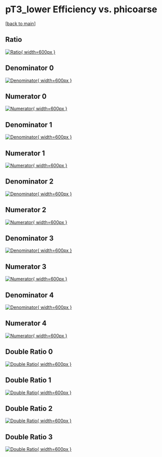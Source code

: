 # pT3_lower Efficiency vs. phicoarse

[[back to main](./)]



## Ratio

[![Ratio](../mtv/var/pT3_lower_base_321_-1_eff_phicoarse.png){ width=600px }](../mtv/var/pT3_lower_base_321_-1_eff_phicoarse.pdf)

## Denominator 0

[![Denominator](../mtv/den/pT3_lower_base_321_-1_eff_phicoarse_den0.png){ width=600px }](../mtv/den/pT3_lower_base_321_-1_eff_phicoarse_den0.pdf)

## Numerator 0

[![Numerator](../mtv/num/pT3_lower_base_321_-1_eff_phicoarse_num0.png){ width=600px }](../mtv/num/pT3_lower_base_321_-1_eff_phicoarse_num0.pdf)

## Denominator 1

[![Denominator](../mtv/den/pT3_lower_base_321_-1_eff_phicoarse_den1.png){ width=600px }](../mtv/den/pT3_lower_base_321_-1_eff_phicoarse_den1.pdf)

## Numerator 1

[![Numerator](../mtv/num/pT3_lower_base_321_-1_eff_phicoarse_num1.png){ width=600px }](../mtv/num/pT3_lower_base_321_-1_eff_phicoarse_num1.pdf)

## Denominator 2

[![Denominator](../mtv/den/pT3_lower_base_321_-1_eff_phicoarse_den2.png){ width=600px }](../mtv/den/pT3_lower_base_321_-1_eff_phicoarse_den2.pdf)

## Numerator 2

[![Numerator](../mtv/num/pT3_lower_base_321_-1_eff_phicoarse_num2.png){ width=600px }](../mtv/num/pT3_lower_base_321_-1_eff_phicoarse_num2.pdf)

## Denominator 3

[![Denominator](../mtv/den/pT3_lower_base_321_-1_eff_phicoarse_den3.png){ width=600px }](../mtv/den/pT3_lower_base_321_-1_eff_phicoarse_den3.pdf)

## Numerator 3

[![Numerator](../mtv/num/pT3_lower_base_321_-1_eff_phicoarse_num3.png){ width=600px }](../mtv/num/pT3_lower_base_321_-1_eff_phicoarse_num3.pdf)

## Denominator 4

[![Denominator](../mtv/den/pT3_lower_base_321_-1_eff_phicoarse_den4.png){ width=600px }](../mtv/den/pT3_lower_base_321_-1_eff_phicoarse_den4.pdf)

## Numerator 4

[![Numerator](../mtv/num/pT3_lower_base_321_-1_eff_phicoarse_num4.png){ width=600px }](../mtv/num/pT3_lower_base_321_-1_eff_phicoarse_num4.pdf)

## Double Ratio 0

[![Double Ratio](../mtv/ratio/pT3_lower_base_321_-1_eff_phicoarse_ratio0.png){ width=600px }](../mtv/ratio/pT3_lower_base_321_-1_eff_phicoarse_ratio0.pdf)

## Double Ratio 1

[![Double Ratio](../mtv/ratio/pT3_lower_base_321_-1_eff_phicoarse_ratio1.png){ width=600px }](../mtv/ratio/pT3_lower_base_321_-1_eff_phicoarse_ratio1.pdf)

## Double Ratio 2

[![Double Ratio](../mtv/ratio/pT3_lower_base_321_-1_eff_phicoarse_ratio2.png){ width=600px }](../mtv/ratio/pT3_lower_base_321_-1_eff_phicoarse_ratio2.pdf)

## Double Ratio 3

[![Double Ratio](../mtv/ratio/pT3_lower_base_321_-1_eff_phicoarse_ratio3.png){ width=600px }](../mtv/ratio/pT3_lower_base_321_-1_eff_phicoarse_ratio3.pdf)

